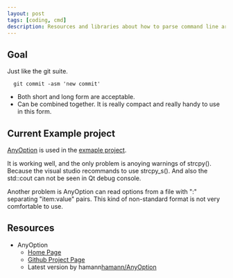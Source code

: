 ```yaml
---
layout: post
tags: [coding, cmd]
description: Resources and libraries about how to parse command line arguments. Try to make program receive standard and flexible command line arguments.
---
```

## Goal

Just like the git suite.

      git commit -asm 'new commit'

+ Both short and long form are acceptable.
+ Can be combined together. It is really compact and really handy to use in this form.

## Current Example project

[AnyOption](http://www.hackorama.com/anyoption/) is used in the [exmaple project](https://github.com/quxiaofeng/dks_software).

It is working well, and the only problem is anoying warnings of strcpy(). Because the visual studio recommands to use strcpy_s(). And also the std::cout can not be seen in Qt debug console.

Another problem is AnyOption can read options from a file with ":" separating "item:value" pairs. This kind of non-standard format is not very comfortable to use.

## Resources

+ AnyOption
  - [Home Page](http://www.hackorama.com/anyoption/)
  - [Github Project Page](https://github.com/hackorama/AnyOption/)
  - Latest version by hamann[hamann/AnyOption](https://github.com/hamann/AnyOption)





